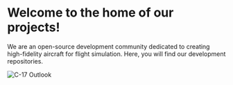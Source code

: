# Welcome to the home of our projects!
We are an open-source development community dedicated to creating high-fidelity aircraft for flight simulation. Here, you will find our development repositories. 

![C-17 Outlook](/images/C17Frontal.png)